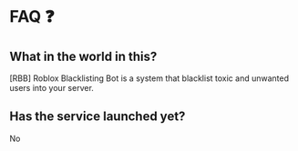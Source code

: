 # FAQ ❓

## What in the world in this?

\[RBB\] Roblox Blacklisting Bot is a system that blacklist toxic and unwanted users into your server.

## Has the service launched yet?

No



